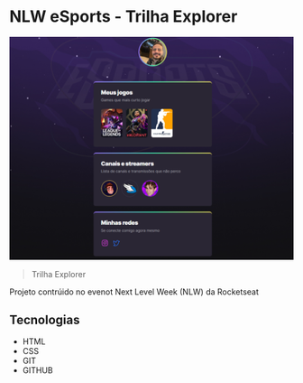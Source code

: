 # NLW eSports - Trilha Explorer

![preview](./.github/preview.png)

> Trilha Explorer

Projeto contrúido no evenot Next Level Week (NLW) da Rocketseat

## Tecnologias
- HTML
- CSS
- GIT
- GITHUB